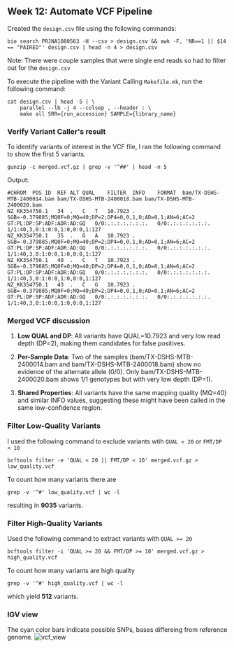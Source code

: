 ## Week 12: Automate VCF Pipeline
Created the `design.csv` file using the following commands:
```
bio search PRJNA1080563 -H --csv > design.csv && awk -F, 'NR==1 || $14 == "PAIRED"' design.csv | head -n 4 > design.csv
```
Note: There were couple samples that were single end reads so had to filter out for the `design.csv`

To execute the pipeline with the Variant Calling `Makefile.mk`, run the following command:
```
cat design.csv | head -5 | \
    parallel --lb -j 4 --colsep , --header : \
    make all SRR={run_accession} SAMPLE={library_name}
```
### Verify Variant Caller's result
To identify variants of interest in the VCF file, I ran the following command to show the first 5 variants.
```
gunzip -c merged.vcf.gz | grep -v '^##' | head -n 5
```
Output:
```
#CHROM	POS	ID	REF	ALT	QUAL	FILTER	INFO	FORMAT	bam/TX-DSHS-MTB-2400014.bam	bam/TX-DSHS-MTB-2400018.bam	bam/TX-DSHS-MTB-2400020.bam
NZ_KK354750.1	34	.	C	T	10.7923	.	SGB=-0.379885;MQ0F=0;MQ=40;DP=2;DP4=0,0,1,0;AD=0,1;AN=6;AC=2	GT:PL:DP:SP:ADF:ADR:AD:GQ	0/0:.:.:.:.:.:.:.	0/0:.:.:.:.:.:.:.	1/1:40,3,0:1:0:0,1:0,0:0,1:127
NZ_KK354750.1	35	.	G	A	10.7923	.	SGB=-0.379885;MQ0F=0;MQ=40;DP=2;DP4=0,0,1,0;AD=0,1;AN=6;AC=2	GT:PL:DP:SP:ADF:ADR:AD:GQ	0/0:.:.:.:.:.:.:.	0/0:.:.:.:.:.:.:.	1/1:40,3,0:1:0:0,1:0,0:0,1:127
NZ_KK354750.1	40	.	C	T	10.7923	.	SGB=-0.379885;MQ0F=0;MQ=40;DP=2;DP4=0,0,1,0;AD=0,1;AN=6;AC=2	GT:PL:DP:SP:ADF:ADR:AD:GQ	0/0:.:.:.:.:.:.:.	0/0:.:.:.:.:.:.:.	1/1:40,3,0:1:0:0,1:0,0:0,1:127
NZ_KK354750.1	43	.	C	G	10.7923	.	SGB=-0.379885;MQ0F=0;MQ=40;DP=2;DP4=0,0,1,0;AD=0,1;AN=6;AC=2	GT:PL:DP:SP:ADF:ADR:AD:GQ	0/0:.:.:.:.:.:.:.	0/0:.:.:.:.:.:.:.	1/1:40,3,0:1:0:0,1:0,0:0,1:127
```
### Merged VCF discussion
1. **Low QUAL and DP**:
All variants have QUAL=10.7923 and very low read depth (DP=2), making them candidates for false positives.

2. **Per-Sample Data**:
Two of the samples (bam/TX-DSHS-MTB-2400014.bam and bam/TX-DSHS-MTB-2400018.bam) show no evidence of the alternate allele (0/0).
Only bam/TX-DSHS-MTB-2400020.bam shows 1/1 genotypes but with very low depth (DP=1).
3. **Shared Properties**:
All variants have the same mapping quality (MQ=40) and similar INFO values, suggesting these might have been called in the same low-confidence region.

### Filter Low-Quality Variants
I used the following command to exclude variants wtih `QUAL < 20` or `FMT/DP < 10`
```
bcftools filter -e 'QUAL < 20 || FMT/DP < 10' merged.vcf.gz > low_quality.vcf
```
To count how many variants there are 
```
grep -v '^#' low_quality.vcf | wc -l
```
resulting in __9035__ variants.
### Filter High-Quality Variants
Used the following command to extract variants with `QUAL >= 20`
```
bcftools filter -i 'QUAL >= 20 && FMT/DP >= 10' merged.vcf.gz > high_quality.vcf
```
To count how many variants are high quality
```
grep -v '^#' high_quality.vcf | wc -l
```
which yield __512__ variants.

### IGV view 
The cyan color bars indicate possible SNPs, bases differeing from reference genome.
![vcf_view](/image/vcf_view.png)
